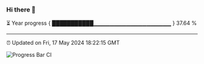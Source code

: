 ### Hi there 👋

⏳ Year progress { ███████████▁▁▁▁▁▁▁▁▁▁▁▁▁▁▁▁▁▁▁ } 37.64 %

---

⏰ Updated on Fri, 17 May 2024 18:22:15 GMT

![Progress Bar CI](https://github.com/liununu/liununu/workflows/Progress%20Bar%20CI/badge.svg)
